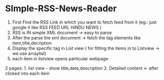 # SImple-RSS-News-Reader

1) First Find the RSS Link in which you want to fetch feed from it (eg:: just google it like RSS FEED URL HINDU NEWS ) 
2) RSS is IN simple XML document -> easy to parse 
3) After the parse the xml document -> fetch the tag elements like item,title,decription 
4) Display the specific tag in List view ( for fitting the items in to Listview -> we use arraylist)
5) each item in listview opens particular webpage 


2 pages:
    1. list view - show title,date,description 
    2. Detailed content <- after clicked into each item 
    
    
    
    
